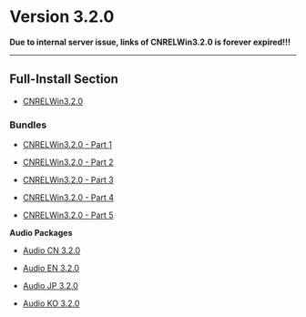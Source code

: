 # Version 3.2.0

**Due to internal server issue, links of CNRELWin3.2.0 is forever expired!!!**

----

## Full-Install Section

- [CNRELWin3.2.0](https://autopatchcn.yuanshen.com/client_app/download/pc_zip/20221024103540_fp3L3cHoDpo9eNeT/YuanShen_3.2.0.zip)

### Bundles

- [CNRELWin3.2.0 - Part 1](https://autopatchcn.yuanshen.com/client_app/download/pc_zip/20221024103540_fp3L3cHoDpo9eNeT/YuanShen_3.2.0.zip.001)

- [CNRELWin3.2.0 - Part 2](https://autopatchcn.yuanshen.com/client_app/download/pc_zip/20221024103540_fp3L3cHoDpo9eNeT/YuanShen_3.2.0.zip.002)

- [CNRELWin3.2.0 - Part 3](https://autopatchcn.yuanshen.com/client_app/download/pc_zip/20221024103540_fp3L3cHoDpo9eNeT/YuanShen_3.2.0.zip.003)

- [CNRELWin3.2.0 - Part 4](https://autopatchcn.yuanshen.com/client_app/download/pc_zip/20221024103540_fp3L3cHoDpo9eNeT/YuanShen_3.2.0.zip.003)

- [CNRELWin3.2.0 - Part 5](https://autopatchcn.yuanshen.com/client_app/download/pc_zip/20221024103540_fp3L3cHoDpo9eNeT/YuanShen_3.2.0.zip.003)

**Audio Packages**

- [Audio CN 3.2.0](https://autopatchcn.yuanshen.com/client_app/download/pc_zip/20221024103540_fp3L3cHoDpo9eNeT/Audio_Chinese_3.2.0.zip)

- [Audio EN 3.2.0](https://autopatchcn.yuanshen.com/client_app/download/pc_zip/20221024103540_fp3L3cHoDpo9eNeT/Audio_English(US)_3.2.0.zip)

- [Audio JP 3.2.0](https://autopatchcn.yuanshen.com/client_app/download/pc_zip/20221024103540_fp3L3cHoDpo9eNeT/Audio_Japanese_3.2.0.zip)

- [Audio KO 3.2.0](https://autopatchcn.yuanshen.com/client_app/download/pc_zip/20221024103540_fp3L3cHoDpo9eNeT/Audio_Korean_3.2.0.zip)
